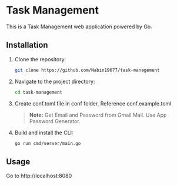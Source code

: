 # Task Management

This is a Task Management web application powered by Go.

## Installation

1. Clone the repository:

   ```bash
   git clone https://github.com/Nabin19677/task-management
   ```

2. Navigate to the project directory:

   ```bash
   cd task-management
   ```

3. Create conf.toml file in conf folder. Reference conf.example.toml

   > **Note:** Get Email and Password from Gmail Mail. Use App Password Generator.

4. Build and install the CLI:

   ```bash
   go run cmd/server/main.go
   ```

## Usage

Go to http://localhost:8080
